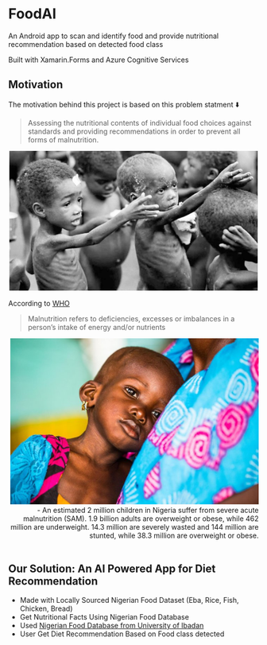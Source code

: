 # FoodAI
An Android app to scan and identify food and provide nutritional recommendation based on detected food class

Built with Xamarin.Forms and Azure Cognitive Services

## Motivation
The motivation behind this project is based on this problem statment :arrow_down:
>  Assessing the nutritional contents of individual food choices against standards and providing recommendations in order to prevent all forms of malnutrition.

<div align='center'>
  <img src='./images/malnutrition.jpg' width="500px">
</div>

According to [WHO](https://www.who.int/) 
> Malnutrition refers to deficiencies, excesses or imbalances in a person’s intake of energy and/or nutrients 
<div align='right'>
  <img src='./images/malnutrition2.jpg' width="500px"> - An estimated 2 million children in Nigeria suffer from severe acute malnutrition (SAM). 1.9 billion adults are overweight or obese, while 462 million are underweight. 14.3 million are severely wasted and 144 million are stunted, while 38.3 million are overweight or obese.<br>
</div>

<br>

<!-- ## Can AI help ?

<div align='center'>
  <img src='./images/can_AI_help.jpeg' width="500px">
</div> -->

## Our Solution: An AI Powered App for Diet Recommendation
- Made with Locally Sourced Nigerian Food Dataset (Eba, Rice, Fish, Chicken, Bread)
- Get Nutritional Facts Using Nigerian Food Database
- Used [Nigerian Food Database from University of Ibadan](http://nigeriafooddata.ui.edu.ng/Database)
- User Get Diet Recommendation Based on Food class detected
